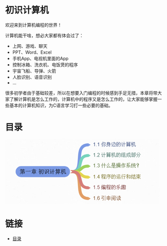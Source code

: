 # 初识计算机

欢迎来到计算机编程的世界！

计算机能干啥，想必大家都有体会过了：

- 上网、游戏、聊天
- PPT、Word、Excel
- 手机App、电视机里面的App
- 控制冰箱、洗衣机、电饭煲的程序
- 宇宙飞船、导弹、火箭
- 人脸识别、语音识别
- ...

很多初学者由于基础较差，所以在想要入门编程的时候感到手足无措，本章将带大家了解计算机是怎么工作的，计算机中的程序又是怎么工作的，让大家能够掌握一些基本的计算机知识，为C语言学习打一些必要的基础。

# 目录

![目录](./images/content.png)

# 链接

- [目录](./preface.md)